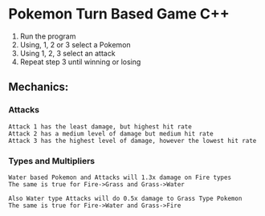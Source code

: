 # Pokemon Turn Based Game C++
1. Run the program
2. Using, 1, 2 or 3 select a Pokemon
3. Using 1, 2, 3 select an attack
4. Repeat step 3 until winning or losing

## Mechanics:

  ### Attacks
    Attack 1 has the least damage, but highest hit rate
    Attack 2 has a medium level of damage but medium hit rate
    Attack 3 has the highest level of damage, however the lowest hit rate

  ### Types and Multipliers
    Water based Pokemon and Attacks will 1.3x damage on Fire types
    The same is true for Fire->Grass and Grass->Water
    
    Also Water type Attacks will do 0.5x damage to Grass Type Pokemon
    The same is true for Fire->Water and Grass->Fire
    
      
